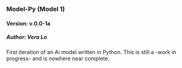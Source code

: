### Model-Py (Model 1)
#### Version: v.0.0-1a
##### Author: Vera Lo

First iteration of an Ai model written in Python.
This is still a -work in progress- and is nowhere near complete.
